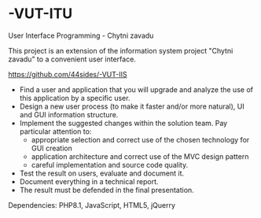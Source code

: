 # -VUT-ITU

User Interface Programming - Chytni zavadu

This project is an extension of the information system project "Chytni zavadu" to a convenient user interface.

https://github.com/44sides/-VUT-IIS

- Find a user and application that you will upgrade and analyze the use of this application by a specific user.
- Design a new user process (to make it faster and/or more natural), UI and GUI information structure.
- Implement the suggested changes within the solution team. Pay particular attention to:
  - appropriate selection and correct use of the chosen technology for GUI creation
  - application architecture and correct use of the MVC design pattern
  - careful implementation and source code quality.
- Test the result on users, evaluate and document it.
- Document everything in a technical report.
- The result must be defended in the final presentation.

Dependencies: PHP8.1, JavaScript, HTML5, jQuerry
